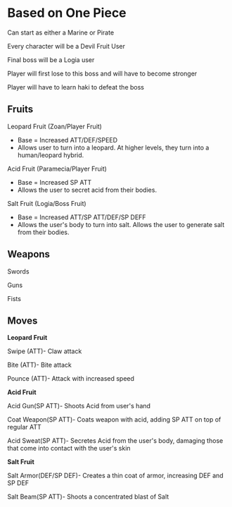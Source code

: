 # Based on One Piece

Can start as either a Marine or Pirate

Every character will be a Devil Fruit User

Final boss will be a Logia user

Player will first lose to this boss and will have to become stronger

Player will have to learn haki to defeat the boss


## Fruits

Leopard Fruit (Zoan/Player Fruit)
* Base = Increased ATT/DEF/SPEED
* Allows user to turn into a leopard. At higher levels, they turn into a human/leopard hybrid.

Acid Fruit (Paramecia/Player Fruit)
* Base = Increased SP ATT
* Allows the user to secret acid from their bodies.

Salt Fruit (Logia/Boss Fruit)
* Base = Increased ATT/SP ATT/DEF/SP DEFF
* Allows the user's body to turn into salt. Allows the user to generate salt from their bodies.

## Weapons

Swords

Guns

Fists

## Moves

**Leopard Fruit**

Swipe (ATT)- Claw attack

Bite (ATT)- Bite attack

Pounce (ATT)- Attack with increased speed

**Acid Fruit**

Acid Gun(SP ATT)- Shoots Acid from user's hand

Coat Weapon(SP ATT)- Coats weapon with acid, adding SP ATT on top of regular ATT

Acid Sweat(SP ATT)- Secretes Acid from the user's body, damaging those that come into contact with the user's skin

**Salt Fruit**

Salt Armor(DEF/SP DEF)- Creates a thin coat of armor, increasing DEF and SP DEF

Salt Beam(SP ATT)- Shoots a concentrated blast of Salt
